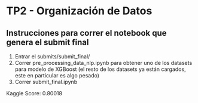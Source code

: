 # TP2 - Organización de Datos

## Instrucciones para correr el notebook que genera el submit final
1) Entrar el submits/submit_final/
2) Correr pre_processing_data_nlp.ipynb para obtener uno de los datasets para modelo de XGBoost (el resto de los datasets ya están cargados, este en particular es algo pesado)
3) Correr submit_final.ipynb

Kaggle Score: 0.80018
